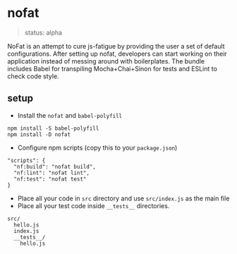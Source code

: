 # nofat

> status: alpha

NoFat is an attempt to cure js-fatigue by providing the user a set of default configurations. After setting up nofat, developers can start working on their application instead of messing around with boilerplates. The bundle includes Babel for transpiling Mocha+Chai+Sinon for tests and ESLint to check code style.

## setup

 - Install the `nofat` and `babel-polyfill`

```
npm install -S babel-polyfill
npm install -D nofat
```

 - Configure npm scripts (copy this to your `package.json`)

```
"scripts": {
  "nf:build": "nofat build",
  "nf:lint": "nofat lint",
  "nf:test": "nofat test"
}
```

- Place all your code in `src` directory and use `src/index.js` as the main file
- Place all your test code inside `__tests__` directories.

```
src/
  hello.js
  index.js
  __tests__/
    hello.js
```
